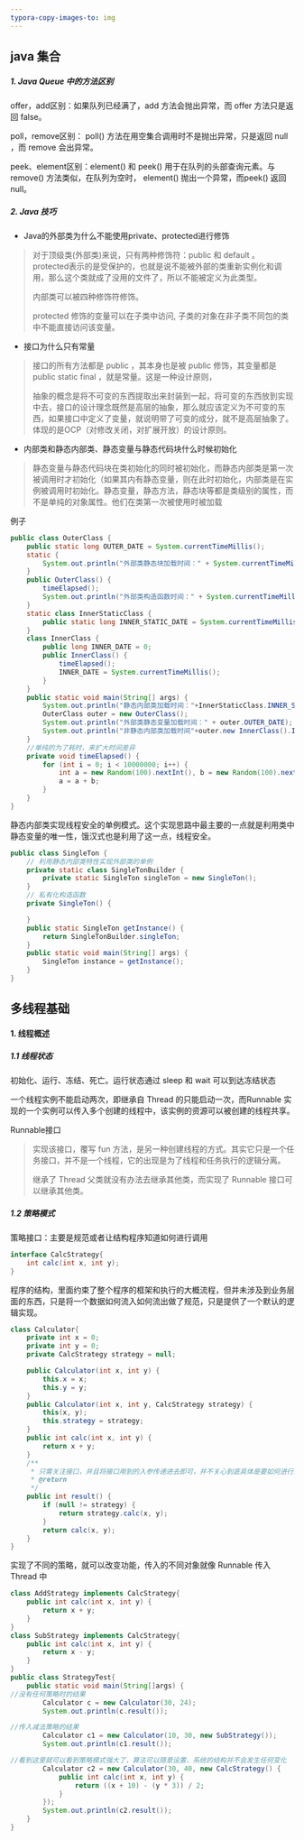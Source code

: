 ```yaml
---
typora-copy-images-to: img
---
```


## java 集合

##### 1. Java Queue 中的方法区别

offer，add区别：如果队列已经满了，add 方法会抛出异常，而 offer 方法只是返回 false。

poll，remove区别： poll() 方法在用空集合调用时不是抛出异常，只是返回 null ，而 remove 会出异常。

peek、element区别：element() 和 peek() 用于在队列的头部查询元素。与 remove() 方法类似，在队列为空时， element() 抛出一个异常，而peek() 返回 null。

##### 2. Java 技巧

- Java的外部类为什么不能使用private、protected进行修饰 

> 对于顶级类(外部类)来说，只有两种修饰符：public 和 default 。protected表示的是受保护的，也就是说不能被外部的类重新实例化和调用，那么这个类就成了没用的文件了，所以不能被定义为此类型。
>
> 内部类可以被四种修饰符修饰。
>
> protected 修饰的变量可以在子类中访问, 子类的对象在非子类不同包的类中不能直接访问该变量。

- 接口为什么只有常量

> 接口的所有方法都是 public ，其本身也是被 public 修饰，其变量都是 public static final ，就是常量。这是一种设计原则，
>
> 抽象的概念是将不可变的东西提取出来封装到一起，将可变的东西放到实现中去，接口的设计理念既然是高层的抽象，那么就应该定义为不可变的东西，如果接口中定义了变量，就说明带了可变的成分，就不是高层抽象了。体现的是OCP（对修改关闭，对扩展开放）的设计原则。

- 内部类和静态内部类、静态变量与静态代码块什么时候初始化

> 静态变量与静态代码块在类初始化的同时被初始化，而静态内部类是第一次被调用时才初始化（如果其内有静态变量，则在此时初始化，内部类是在实例被调用时初始化。静态变量，静态方法，静态块等都是类级别的属性，而不是单纯的对象属性。他们在类第一次被使用时被加载


例子

``` java
public class OuterClass {
    public static long OUTER_DATE = System.currentTimeMillis();
    static {
        System.out.println("外部类静态块加载时间：" + System.currentTimeMillis());
    }
    public OuterClass() {
        timeElapsed();
        System.out.println("外部类构造函数时间：" + System.currentTimeMillis());
    }
    static class InnerStaticClass {
        public static long INNER_STATIC_DATE = System.currentTimeMillis();
    }
    class InnerClass {
        public long INNER_DATE = 0;
        public InnerClass() {
            timeElapsed();
            INNER_DATE = System.currentTimeMillis();
        }
    }
    public static void main(String[] args) {
        System.out.println("静态内部类加载时间："+InnerStaticClass.INNER_STATIC_DATE);
        OuterClass outer = new OuterClass();
        System.out.println("外部类静态变量加载时间：" + outer.OUTER_DATE);
        System.out.println("非静态内部类加载时间"+outer.new InnerClass().INNER_DATE);
    }
    //单纯的为了耗时，来扩大时间差异
    private void timeElapsed() {
        for (int i = 0; i < 10000000; i++) {
            int a = new Random(100).nextInt(), b = new Random(100).nextInt();
            a = a + b;
        }
    }
}
```

静态内部类实现线程安全的单例模式。这个实现思路中最主要的一点就是利用类中静态变量的唯一性，饿汉式也是利用了这一点，线程安全。

```java 
public class SingleTon {
    // 利用静态内部类特性实现外部类的单例
    private static class SingleTonBuilder {
        private static SingleTon singleTon = new SingleTon();
    }
    // 私有化构造函数
    private SingleTon() {

    }
    public static SingleTon getInstance() {
        return SingleTonBuilder.singleTon;
    }
    public static void main(String[] args) {
        SingleTon instance = getInstance();
    }
}
```



## 多线程基础

#### 1.  线程概述

##### 1.1 线程状态

初始化、运行、冻结、死亡。运行状态通过 sleep 和 wait 可以到达冻结状态

一个线程实例不能启动两次，即继承自 Thread 的只能启动一次，而Runnable 实现的一个实例可以传入多个创建的线程中，该实例的资源可以被创建的线程共享。

Runnable接口

> 实现该接口，覆写 fun 方法，是另一种创建线程的方式。其实它只是一个任务接口，并不是一个线程，它的出现是为了线程和任务执行的逻辑分离。
>
> 继承了 Thread 父类就没有办法去继承其他类，而实现了 Runnable 接口可以继承其他类。

##### 1.2 策略模式

策略接口：主要是规范或者让结构程序知道如何进行调用

```java
interface CalcStrategy{
    int calc(int x, int y);
}
```

 程序的结构，里面约束了整个程序的框架和执行的大概流程，但并未涉及到业务层面的东西，只是将一个数据如何流入如何流出做了规范，只是提供了一个默认的逻辑实现。

```java
class Calculator{
    private int x = 0;
    private int y = 0;
    private CalcStrategy strategy = null;

    public Calculator(int x, int y) {
        this.x = x;
        this.y = y;
    }
    public Calculator(int x, int y, CalcStrategy strategy) {
        this(x, y);
        this.strategy = strategy;
    }
    public int calc(int x, int y) {
        return x + y;
    }
    /**
     * 只需关注接口，并且将接口用到的入参传递进去即可，并不关心到底具体是要如何进行业务封装
     * @return
     */
    public int result() {
        if (null != strategy) {
            return strategy.calc(x, y);
        }
        return calc(x, y);
    }
}
```

实现了不同的策略，就可以改变功能，传入的不同对象就像 Runnable 传入 Thread 中

```java
class AddStrategy implements CalcStrategy{
    public int calc(int x, int y) {
        return x + y;
    }
}
class SubStrategy implements CalcStrategy{
    public int calc(int x, int y) {
        return x - y;
    }
}
public class StrategyTest{
    public static void main(String[]args) {
//没有任何策略时的结果
        Calculator c = new Calculator(30, 24);
        System.out.println(c.result());

//传入减法策略的结果
        Calculator c1 = new Calculator(10, 30, new SubStrategy());
        System.out.println(c1.result());

//看到这里就可以看到策略模式强大了，算法可以随意设置，系统的结构并不会发生任何变化
        Calculator c2 = new Calculator(30, 40, new CalcStrategy() {
            public int calc(int x, int y) {
                return ((x + 10) - (y * 3)) / 2;
            }
        });
        System.out.println(c2.result());
    }
}
```

